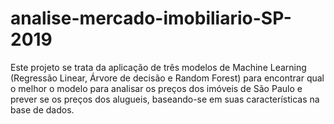 # analise-mercado-imobiliario-SP-2019
Este projeto se trata da aplicação de três modelos de Machine Learning (Regressão Linear, Árvore de decisão e Random Forest) para encontrar qual o melhor o modelo para analisar os preços dos imóveis de São Paulo e prever se os preços dos alugueis, baseando-se em suas características na base de dados.
